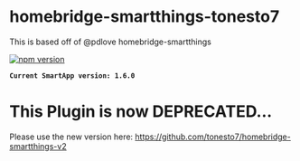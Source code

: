 # homebridge-smartthings-tonesto7

This is based off of @pdlove homebridge-smartthings

[![npm version](https://badge.fury.io/js/homebridge-smartthings-tonesto7.svg)](https://badge.fury.io/js/homebridge-smartthings-tonesto7)

**```Current SmartApp version: 1.6.0```**

# This Plugin is now DEPRECATED... 
Please use the new version here: https://github.com/tonesto7/homebridge-smartthings-v2
